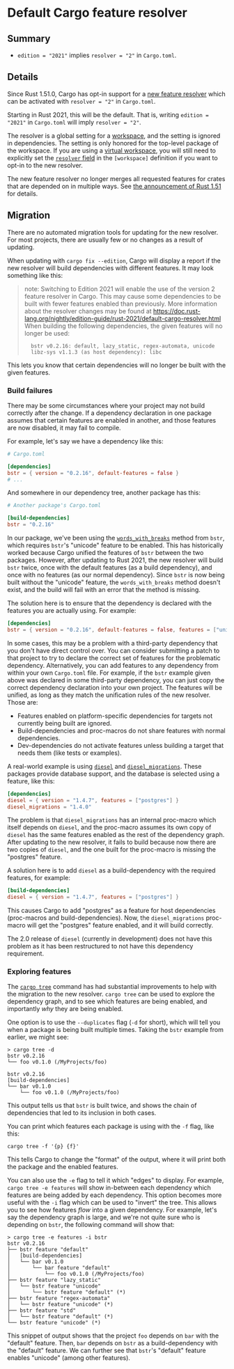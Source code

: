 # Default Cargo feature resolver

## Summary

- `edition = "2021"` implies `resolver = "2"` in `Cargo.toml`.

## Details

Since Rust 1.51.0, Cargo has opt-in support for a [new feature resolver][4]
which can be activated with `resolver = "2"` in `Cargo.toml`.

Starting in Rust 2021, this will be the default.
That is, writing `edition = "2021"` in `Cargo.toml` will imply `resolver = "2"`.

The resolver is a global setting for a [workspace], and the setting is ignored in dependencies.
The setting is only honored for the top-level package of the workspace.
If you are using a [virtual workspace], you will still need to explicitly set the [`resolver` field]
in the `[workspace]` definition if you want to opt-in to the new resolver.

The new feature resolver no longer merges all requested features for
crates that are depended on in multiple ways.
See [the announcement of Rust 1.51][5] for details.

[4]: ../../cargo/reference/resolver.html#feature-resolver-version-2
[5]: https://blog.rust-lang.org/2021/03/25/Rust-1.51.0.html#cargos-new-feature-resolver
[workspace]: ../../cargo/reference/workspaces.html
[virtual workspace]: ../../cargo/reference/workspaces.html#virtual-manifest
[`resolver` field]: ../../cargo/reference/resolver.html#resolver-versions

## Migration

There are no automated migration tools for updating for the new resolver.
For most projects, there are usually few or no changes as a result of updating.

When updating with `cargo fix --edition`, Cargo will display a report if the new resolver will build dependencies with different features.
It may look something like this:

> note: Switching to Edition 2021 will enable the use of the version 2 feature resolver in Cargo.
> This may cause some dependencies to be built with fewer features enabled than previously.
> More information about the resolver changes may be found at <https://doc.rust-lang.org/nightly/edition-guide/rust-2021/default-cargo-resolver.html><br>
> When building the following dependencies, the given features will no longer be used:
>
> ```text
>   bstr v0.2.16: default, lazy_static, regex-automata, unicode
>   libz-sys v1.1.3 (as host dependency): libc
> ```

This lets you know that certain dependencies will no longer be built with the given features.

### Build failures

There may be some circumstances where your project may not build correctly after the change.
If a dependency declaration in one package assumes that certain features are enabled in another, and those features are now disabled, it may fail to compile.

For example, let's say we have a dependency like this:

```toml
# Cargo.toml

[dependencies]
bstr = { version = "0.2.16", default-features = false }
# ...
```

And somewhere in our dependency tree, another package has this:

```toml
# Another package's Cargo.toml

[build-dependencies]
bstr = "0.2.16"
```

In our package, we've been using the [`words_with_breaks`](https://docs.rs/bstr/0.2.16/bstr/trait.ByteSlice.html#method.words_with_breaks) method from `bstr`, which requires `bstr`'s  "unicode" feature to be enabled.
This has historically worked because Cargo unified the features of `bstr` between the two packages.
However, after updating to Rust 2021, the new resolver will build `bstr` twice, once with the default features (as a build dependency), and once with no features (as our normal dependency).
Since `bstr` is now being built without the "unicode" feature, the `words_with_breaks` method doesn't exist, and the build will fail with an error that the method is missing.

The solution here is to ensure that the dependency is declared with the features you are actually using.
For example:

```toml
[dependencies]
bstr = { version = "0.2.16", default-features = false, features = ["unicode"] }
```

In some cases, this may be a problem with a third-party dependency that you don't have direct control over.
You can consider submitting a patch to that project to try to declare the correct set of features for the problematic dependency.
Alternatively, you can add features to any dependency from within your own `Cargo.toml` file.
For example, if the `bstr` example given above was declared in some third-party dependency, you can just copy the correct dependency declaration into your own project.
The features will be unified, as long as they match the unification rules of the new resolver. Those are:

* Features enabled on platform-specific dependencies for targets not currently being built are ignored.
* Build-dependencies and proc-macros do not share features with normal dependencies.
* Dev-dependencies do not activate features unless building a target that needs them (like tests or examples).

A real-world example is using [`diesel`](https://crates.io/crates/diesel) and [`diesel_migrations`](https://crates.io/crates/diesel_migrations).
These packages provide database support, and the database is selected using a feature, like this:

```toml
[dependencies]
diesel = { version = "1.4.7", features = ["postgres"] }
diesel_migrations = "1.4.0"
```

The problem is that `diesel_migrations` has an internal proc-macro which itself depends on `diesel`, and the proc-macro assumes its own copy of `diesel` has the same features enabled as the rest of the dependency graph.
After updating to the new resolver, it fails to build because now there are two copies of `diesel`, and the one built for the proc-macro is missing the "postgres" feature.

A solution here is to add `diesel` as a build-dependency with the required features, for example:

```toml
[build-dependencies]
diesel = { version = "1.4.7", features = ["postgres"] }
```

This causes Cargo to add "postgres" as a feature for host dependencies (proc-macros and build-dependencies).
Now, the `diesel_migrations` proc-macro will get the "postgres" feature enabled, and it will build correctly.

The 2.0 release of `diesel` (currently in development) does not have this problem as it has been restructured to not have this dependency requirement.

### Exploring features

The [`cargo tree`] command has had substantial improvements to help with the migration to the new resolver.
`cargo tree` can be used to explore the dependency graph, and to see which features are being enabled, and importantly *why* they are being enabled.

One option is to use the `--duplicates` flag (`-d` for short), which will tell you when a package is being built multiple times.
Taking the `bstr` example from earlier, we might see:

```console
> cargo tree -d
bstr v0.2.16
└── foo v0.1.0 (/MyProjects/foo)

bstr v0.2.16
[build-dependencies]
└── bar v0.1.0
    └── foo v0.1.0 (/MyProjects/foo)

```

This output tells us that `bstr` is built twice, and shows the chain of dependencies that led to its inclusion in both cases.

You can print which features each package is using with the `-f` flag, like this:

```console
cargo tree -f '{p} {f}'
```

This tells Cargo to change the "format" of the output, where it will print both the package and the enabled features.

You can also use the `-e` flag to tell it which "edges" to display.
For example, `cargo tree -e features` will show in-between each dependency which features are being added by each dependency.
This option becomes more useful with the `-i` flag which can be used to "invert" the tree.
This allows you to see how features *flow* into a given dependency.
For example, let's say the dependency graph is large, and we're not quite sure who is depending on `bstr`, the following command will show that:

```console
> cargo tree -e features -i bstr
bstr v0.2.16
├── bstr feature "default"
│   [build-dependencies]
│   └── bar v0.1.0
│       └── bar feature "default"
│           └── foo v0.1.0 (/MyProjects/foo)
├── bstr feature "lazy_static"
│   └── bstr feature "unicode"
│       └── bstr feature "default" (*)
├── bstr feature "regex-automata"
│   └── bstr feature "unicode" (*)
├── bstr feature "std"
│   └── bstr feature "default" (*)
└── bstr feature "unicode" (*)
```

This snippet of output shows that the project `foo` depends on `bar` with the "default" feature.
Then, `bar` depends on `bstr` as a build-dependency with the "default" feature.
We can further see that `bstr`'s  "default" feature enables "unicode" (among other features).

[`cargo tree`]: ../../cargo/commands/cargo-tree.html

